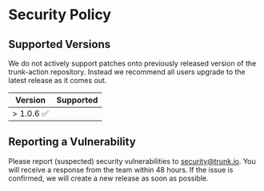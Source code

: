 # Security Policy

## Supported Versions

We do not actively support patches onto previously released version of the trunk-action repository.
Instead we recommend all users upgrade to the latest release as it comes out.

| Version                    | Supported |
| -------------------------- | --------- |
| > 1.0.6 :white_check_mark: |

## Reporting a Vulnerability

Please report (suspected) security vulnerabilities to security@trunk.io. You will receive a response
from the team within 48 hours. If the issue is confirmed, we will create a new release as soon as
possible.
